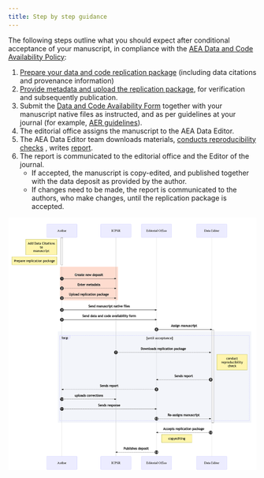 ```yaml
---
title: Step by step guidance
---
```


The following steps outline what you should expect after conditional acceptance of your manuscript, in compliance with the [AEA Data and Code Availability Policy](https://www.aeaweb.org/journals/policies/data-code):

1. [Prepare your data and code replication package](preparing-for-data-deposit.md) (including data citations and provenance information)
2. [Provide metadata and upload the replication package](data-deposit-aea.md), for verification and subsequently publication.
3. Submit the [Data and Code Availability Form](https://www.aeaweb.org/journals/forms/data-code-availability) together with your manuscript native files as instructed, and as per guidelines at your journal (for example, [AER guidelines](https://www.aeaweb.org/journals/aer/submissions/accepted-articles/styleguide)).
4. The editorial office assigns the manuscript to the AEA Data Editor.
5. The AEA Data Editor team downloads materials, [conducts reproducibility checks](https://social-science-data-editors.github.io/guidance/Verification_guidance.html) , writes [report](https://github.com/AEADataEditor/replication-template/blob/master/REPLICATION.md).
6. The report is communicated to the editorial office and the Editor of the journal.
   - If accepted, the manuscript is copy-edited, and published together with the data deposit as provided by the author.
   - If changes need to be made, the report is communicated to the authors, who make changes, until the replication package is accepted.


![Diagram](images/mermaid-diagram-20200713113652.png)
